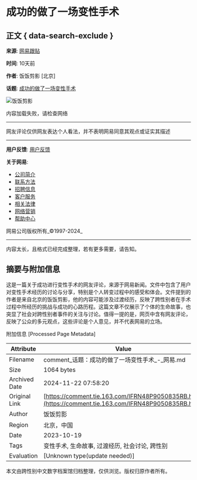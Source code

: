 # 成功的做了一场变性手术

## 正文 { data-search-exclude }


**来源**: [网易跟贴](https://www.163.com/v/video/VIFRN48P9.html)

**时间**: 10天前

**作者**: 饭饭剪影 \[北京\]

**话题**: [成功的做了一场变性手术](https://www.163.com/v/video/VIFRN48P9.html)

![饭饭剪影](http://dingyue.ws.126.net/2022/0106/f0820017j00r59zer000xc000fs00fsm.jpg)

内容加载失败，请检查网络

---

网友评论仅供网友表达个人看法，并不表明网易同意其观点或证实其描述

---

**用户反馈**: [用户反馈](https://tie.163.com/gt/special/feedback/?f=gentiefeedback)

**关于网易**: 
- [公司简介](https://gb.corp.163.com/gb/about/overview.html)
- [联系方法](https://gb.corp.163.com/gb/contactus.html)
- [招聘信息](https://corp.163.com/gb/job/job.html)
- [客户服务](https://gb.corp.163.com/gb/cs.html)
- [相关法律](https://gb.corp.163.com/gb/legal.html)
- [网络营销](https://emarketing.biz.163.com/)
- [帮助中心](https://help.163.com/)

网易公司版权所有_©1997-2024_

---

内容太长，且格式已经完成整理，若有更多需要，请告知。

## 摘要与附加信息

<!-- tcd_abstract -->
这是一篇关于成功进行变性手术的网友评论，来源于网易新闻。文件中包含了用户对变性手术经历的讨论与分享，特别是个人转变过程中的感受和体会。文件提到的作者是来自北京的饭饭剪影，他的内容可能涉及过渡经历，反映了跨性别者在手术过程中所经历的挑战与成功的心路历程。这篇文章不仅展示了个体的生命故事，也突显了社会对跨性别者事件的关注与讨论。值得一提的是，网页中含有网友评论，反映了公众的多元观点，这些评论是个人意见，并不代表网易的立场。
<!-- tcd_abstract_end -->

附加信息 [Processed Page Metadata]

| Attribute       | Value                                  |
|-----------------|----------------------------------------|
| Filename        | comment_话题：成功的做了一场变性手术_-_网易.md                             |
| Size            | 1064 bytes                           |
| Archived Date   | 2024-11-22 07:58:20                             |
| Original Link   | [https://comment.tie.163.com/IFRN48P9050835RB.html](https://comment.tie.163.com/IFRN48P9050835RB.html)                       |
| Author          | 饭饭剪影                               |
| Region          | 北京，中国                               |
| Date            | 2023-10-19                                 |
| Tags            | 变性手术, 生命故事, 过渡经历, 社会讨论, 跨性别                                 |
| Evaluation            | [Unknown type(update needed)]                                 |
<!-- tcd_table_end -->

本文由跨性别中文数字档案馆归档整理，仅供浏览。版权归原作者所有。
